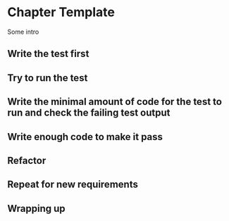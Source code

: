 # Chapter Template

Some intro

## Write the test first

## Try to run the test

## Write the minimal amount of code for the test to run and check the failing test output

## Write enough code to make it pass

## Refactor

## Repeat for new requirements

## Wrapping up

